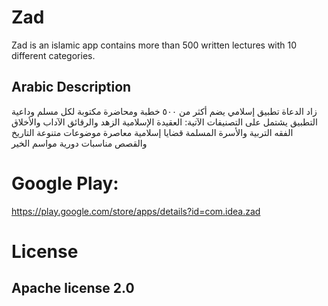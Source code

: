 # Zad

Zad is an islamic  app contains more than 500 written lectures with 10 different categories.

## Arabic Description
زاد الدعاة تطبيق إسلامي يضم أكثر من ٥٠٠ خطبة ومحاضرة مكتوبة لكل مسلم وداعية
 التطبيق يشتمل على التصنيفات الآتية:
العقيدة الإسلامية
الزهد والرقائق
الآداب والأخلاق
الفقه
التربية والأسرة المسلمة
قضايا إسلامية معاصرة
موضوعات متنوعة
التاريخ والقصص
مناسبات دورية
مواسم الخير


# Google Play:

https://play.google.com/store/apps/details?id=com.idea.zad

# License

## Apache license 2.0
